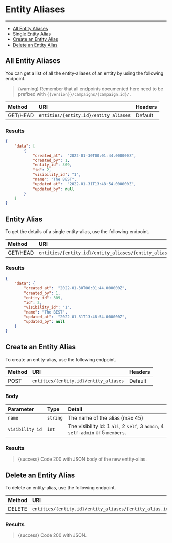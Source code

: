 # Entity Aliases

---

- [All Entity Aliases](#all-entity-aliases)
- [Single Entity Alias](#entity-alias)
- [Create an Entity Alias](#create-entity-alias)
- [Delete an Entity Alias](#delete-entity-alias)

<a name="all-entity-aliases"></a>
## All Entity Aliases

You can get a list of all the entity-aliases of an entity by using the following endpoint.

> {warning} Remember that all endpoints documented here need to be prefixed with `{{version}}/campaigns/{campaign.id}/`.


| Method | URI | Headers |
| :- |   :-   |  :-  |
| GET/HEAD | `entities/{entity.id}/entity_aliases` | Default |

### Results
```json
{
    "data": [
        {
            "created_at":  "2022-01-30T00:01:44.000000Z",
            "created_by": 1,
            "entity_id": 309,
            "id": 2,
            "visibility_id": "1",
            "name": "The BEST",
            "updated_at":  "2022-01-31T13:48:54.000000Z",
            "updated_by": null
        }
    ]
}
```


<a name="entity-alias"></a>
## Entity Alias

To get the details of a single entity-alias, use the following endpoint.

| Method | URI | Headers |
| :- |   :-   |  :-  |
| GET/HEAD | `entities/{entity.id}/entity_aliases/{entity_alias.id}` | Default |

### Results
```json
{
    "data": {
        "created_at":  "2022-01-30T00:01:44.000000Z",
        "created_by": 1,
        "entity_id": 309,
        "id": 2,
        "visibility_id": "1",
        "name": "The BEST",
        "updated_at":  "2022-01-31T13:48:54.000000Z",
        "updated_by": null
    }
}
```


<a name="create-entity-alias"></a>
## Create an Entity Alias

To create an entity-alias, use the following endpoint.

| Method | URI | Headers |
| :- |   :-   |  :-  |
| POST | `entities/{entity.id}/entity_aliases` | Default |

### Body

| Parameter | Type | Detail |
| :- |   :-   |  :-  |
| `name` | `string` | The name of the alias (max 45) |
| `visibility_id` | `int` | The visibility id: 1 `all`, 2 `self`, 3 `admin`, 4 `self-admin` or 5 `members`. |

### Results

> {success} Code 200 with JSON body of the new entity-alias.


<a name="delete-entity-alias"></a>
## Delete an Entity Alias

To delete an entity-alias, use the following endpoint.

| Method | URI | Headers |
| :- |   :-   |  :-  |
| DELETE | `entities/{entity.id}/entity_aliases/{entity_alias.id}` | Default |

### Results

> {success} Code 200 with JSON.
